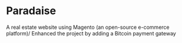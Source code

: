 # Paradaise
A real estate website using Magento (an open-source e-commerce platform)/  Enhanced the project by adding a Bitcoin payment gateway
